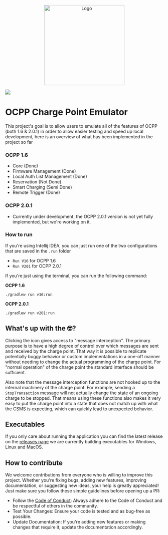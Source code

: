 <p align="center">
  <img src="./docs/icons/icon.png" alt="Logo" width="256">
</p>

<img src="https://img.shields.io/github/v/release/monta-app/ocpp-emulator"/>

# OCPP Charge Point Emulator

This project's goal is to allow users to emulate all of the features of OCPP (both 1.6 & 2.0.1) in order to allow
easier testing and speed up local development, here is an overview of what has been implemented in the project so
far

### OCPP 1.6

- Core (Done)
- Firmware Management (Done)
- Local Auth List Management (Done)
- Reservation (Not Done)
- Smart Charging (Semi Done)
- Remote Trigger (Done)

### OCPP 2.0.1

- Currently under development, the OCPP 2.0.1 version is not yet fully implemented, but we're working on it.

### How to run

If you're using Intellij IDEA, you can just run one of the two configurations that are saved in the `.run` folder

- `Run V16` for OCPP 1.6
- `Run V201` for OCPP 2.0.1

If you're just using the terminal, you can run the following command:

**OCPP 1.6**

```shell
./gradlew run v16:run
```

**OCPP 2.0.1**

```shell
./gradlew run v201:run
```

## What's up with the 🤓?

Clicking the icon gives access to "message interception". The primary purpose is to have a high degree of control over which messages
are sent and received by the charge point. That way it is possible to replicate potentially buggy behavior or custom implementations in
a one-off manner without needing to change the actual programming of the charge point. For "normal operation" of the charge point the
standard interface should be sufficient.

Also note that the message interception functions are not hooked up to the internal machinery of the charge point. For example, sending
a `StopTransaction` message will not actually change the state of an ongoing charge to be stopped. That means using these functions
also makes it very easy to put the charge point into a state that does not match up with what the CSMS is expecting, which can quickly
lead to unexpected behavior.

## Executables

If you only care about running the application you can find the latest release on
the [releases page](https://github.com/monta-app/ocpp-emulator/releases) we are currently building executables for
Windows, Linux and MacOS.

## How to contribute

We welcome contributions from everyone who is willing to improve this project. Whether you're fixing bugs, adding new
features, improving documentation, or suggesting new ideas, your help is greatly appreciated! Just make sure you
follow these simple guidelines before opening up a PR:

- Follow the [Code of Conduct](CODE_OF_CONDUCT.md): Always adhere to the Code of Conduct and be respectful of others
  in the community.
- Test Your Changes: Ensure your code is tested and as bug-free as possible.
- Update Documentation: If you're adding new features or making changes that require it, update the documentation
  accordingly.



